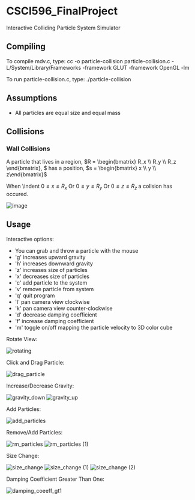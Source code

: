 # CSCI596_FinalProject
Interactive Colliding Particle System Simulator

Compiling
---------------
To compile mdv.c, type:
cc -o particle-collision particle-collision.c -L/System/Library/Frameworks -framework GLUT -framework OpenGL -lm

To run particle-collision.c, type:
./particle-collision

Assumptions
---------------
- All particles are equal size and equal mass


Collisions
---------------

### Wall Collisions
A particle that lives in a region, $`R = \begin{bmatrix} R_x \\ R_y \\ R_z \end{bmatrix}, `$ has a position, $`s = \begin{bmatrix} x \\ y \\ z\end{bmatrix}`$

When
\indent $`0 \leq x \leq R_x`$ 
Or
$`0 \leq y \leq R_y`$
Or
$`0 \leq z \leq R_z`$
a collsion has occured.


![image](https://github.com/sarahdepillis/CSCI596_FinalProject/assets/28903687/3bcc8f04-973a-4c7d-baca-5d40c8f4329a)


Usage
---------------
Interactive options:
- You can grab and throw a particle with the mouse
- 'g' increases upward gravity
- 'h' increases downward gravity
- 'z' increases size of particles
- 'x' decreases size of particles
- 'c' add particle to the system
- 'v' remove particle from system
- 'q' quit program
- 'l' pan camera view clockwise
- 'k' pan camera view counter-clockwise
- 'd' decrease damping coefficient
- 'f' increase damping coefficient
- 'm' toggle on/off mapping the particle velocity to 3D color cube



Rotate View:

![rotating](https://github.com/sarahdepillis/CSCI596_FinalProject/assets/28903687/ff2ef9e5-25e0-4979-8125-919f99506631)

Click and Drag Particle:

![drag_particle](https://github.com/sarahdepillis/CSCI596_FinalProject/assets/28903687/54a1fcf6-5979-4c70-8408-810cf626ed9e)

Increase/Decrease Gravity:

![gravity_down](https://github.com/sarahdepillis/CSCI596_FinalProject/assets/28903687/0b3c781c-9d6f-422a-af30-94ab87c3f31b)
![gravity_up](https://github.com/sarahdepillis/CSCI596_FinalProject/assets/28903687/dee8c3f7-c64e-4e7b-8bcc-2ad39d542282)

Add Particles:

![add_particles](https://github.com/sarahdepillis/CSCI596_FinalProject/assets/28903687/f79b7a16-97e9-4da6-bd13-b67b2645a11f)

Remove/Add Particles: 

![rm_particles](https://github.com/sarahdepillis/CSCI596_FinalProject/assets/28903687/7d19c1e5-b239-4e4f-a7e1-2c0645d11180)
![rm_particles (1)](https://github.com/sarahdepillis/CSCI596_FinalProject/assets/28903687/d5c40519-644e-41a2-b33d-be8a8453a292)

Size Change:

![size_change](https://github.com/sarahdepillis/CSCI596_FinalProject/assets/28903687/7611ea71-b0e8-4f5e-b214-85f1d4b5e5f3)
![size_change (1)](https://github.com/sarahdepillis/CSCI596_FinalProject/assets/28903687/e27302ca-7575-423c-a3b0-c88572b73d95)
![size_change (2)](https://github.com/sarahdepillis/CSCI596_FinalProject/assets/28903687/53698618-e518-443c-8909-f6ba40ef018c)



Damping Coefficient Greater Than One:

![damping_coeeff_gt1](https://github.com/sarahdepillis/CSCI596_FinalProject/assets/28903687/51d31f7d-d32d-44e2-b194-de3a5ab852f2)



